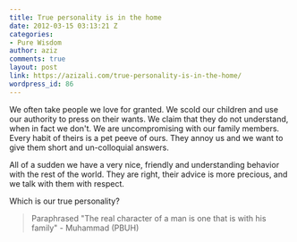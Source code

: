 ```yaml
---
title: True personality is in the home
date: 2012-03-15 03:13:21 Z
categories:
- Pure Wisdom
author: aziz
comments: true
layout: post
link: https://azizali.com/true-personality-is-in-the-home/
wordpress_id: 86
---
```


We often take people we love for granted. We scold our children and use our authority to press on their wants. We claim that they do not understand, when in fact we don't. We are uncompromising with our family members. Every habit of theirs is a pet peeve of ours. They annoy us and we want to give them short and un-colloquial answers.

All of a sudden we have a very nice, friendly and understanding behavior with the rest of the world. They are right, their advice is more precious, and we talk with them with respect.

Which is our true personality?


<blockquote>Paraphrased "The real character of a man is one that is with his family"
- Muhammad (PBUH)</blockquote>
